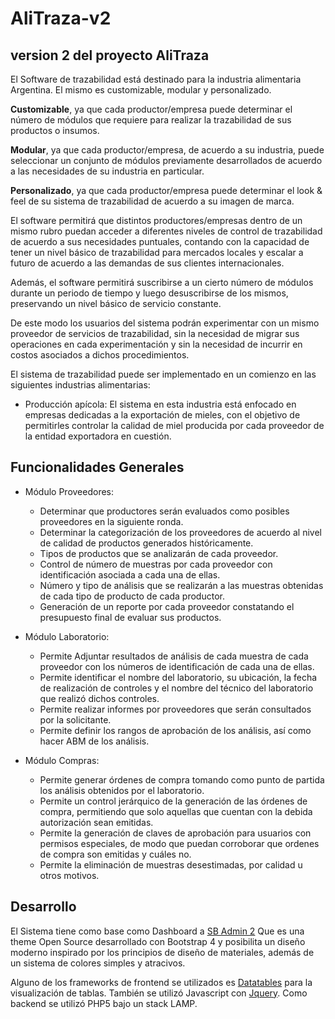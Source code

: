 # AliTraza-v2
## version 2 del proyecto AliTraza

El Software de trazabilidad está destinado para la industria alimentaria Argentina. 
El mismo es customizable, modular y personalizado.

**Customizable**, ya que cada productor/empresa puede determinar el número de módulos que requiere para realizar la trazabilidad de sus productos o insumos.

**Modular**, ya que cada productor/empresa, de acuerdo a su industria, puede seleccionar un conjunto de módulos previamente desarrollados de acuerdo a las necesidades de su industria en particular.

**Personalizado**, ya que cada productor/empresa puede determinar el look & feel de su sistema de trazabilidad de acuerdo a su imagen de marca.

El software permitirá que distintos productores/empresas dentro de un mismo rubro puedan acceder a diferentes niveles de control de trazabilidad de acuerdo a sus necesidades puntuales, contando con la capacidad de tener un nivel básico de trazabilidad para mercados locales y escalar a futuro de acuerdo a las demandas de sus clientes internacionales.

Además, el software permitirá suscribirse a un cierto número de módulos durante un periodo de tiempo y luego desuscribirse de los mismos, preservando un nivel básico de servicio constante. 

De este modo los usuarios del sistema podrán experimentar con un mismo proveedor de servicios de trazabilidad, sin la necesidad de migrar sus operaciones en cada experimentación y sin la necesidad de incurrir en costos asociados a dichos procedimientos. 

El sistema de trazabilidad puede ser implementado en un comienzo en las siguientes industrias alimentarias:

- Producción apícola:
El sistema en esta industria está enfocado en empresas dedicadas a la exportación de mieles, con el objetivo de permitirles controlar la calidad de miel producida por cada proveedor de la entidad exportadora en cuestión.


## Funcionalidades Generales
   - Módulo Proveedores:
     - Determinar que productores serán evaluados como posibles proveedores en la siguiente ronda.
     - Determinar la categorización de los proveedores de acuerdo al nivel de calidad de productos generados históricamente.
     - Tipos de productos que se analizarán de cada proveedor.
     - Control de número de muestras por cada proveedor con identificación asociada a cada una de ellas.
     - Número y tipo de análisis que se realizarán a las muestras obtenidas de cada tipo de producto de cada productor.
     - Generación de un reporte por cada proveedor constatando el presupuesto final de evaluar sus productos.
     
   - Módulo Laboratorio:
      - Permite Adjuntar resultados de análisis de cada muestra de cada proveedor con los números de identificación de cada una de ellas.
      - Permite identificar el nombre del laboratorio, su ubicación, la fecha de realización de controles y el nombre del técnico del laboratorio que realizó dichos controles.
      - Permite realizar informes por proveedores que serán consultados por la solicitante.
      - Permite definir los rangos de aprobación de los análisis, así como hacer ABM de los análisis.
      
   - Módulo Compras:
     - Permite generar órdenes de compra tomando como punto de partida los análisis obtenidos por el laboratorio.
     - Permite un control jerárquico de la generación de las órdenes de compra, permitiendo que solo aquellas que cuentan con la debida autorización sean emitidas.
     - Permite la generación de claves de aprobación para usuarios con permisos especiales, de modo que puedan corroborar que ordenes de compra son emitidas y cuáles no.
     - Permite la eliminación de muestras desestimadas, por calidad u otros motivos.


## Desarrollo
El Sistema tiene como base como Dashboard a [SB Admin 2](https://startbootstrap.com/theme/sb-admin-2)
Que es una theme Open Source desarrollado con Bootstrap 4 y posibilita un diseño moderno inspirado por los principios de diseño de materiales, además de un sistema de colores simples y atracivos.

Alguno de los frameworks de frontend se utilizados es [Datatables](https://datatables.net/) para la visualización de tablas.
También se utilizó Javascript con [Jquery](https://jquery.com/).
Como backend se utilizó PHP5 bajo un stack LAMP.
